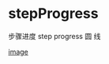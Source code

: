 # stepProgress
步骤进度  step  progress 圆 线

[image](https://github.com/ChoSoodong/stepProgress/blob/master/Snip20200828_1.png)
